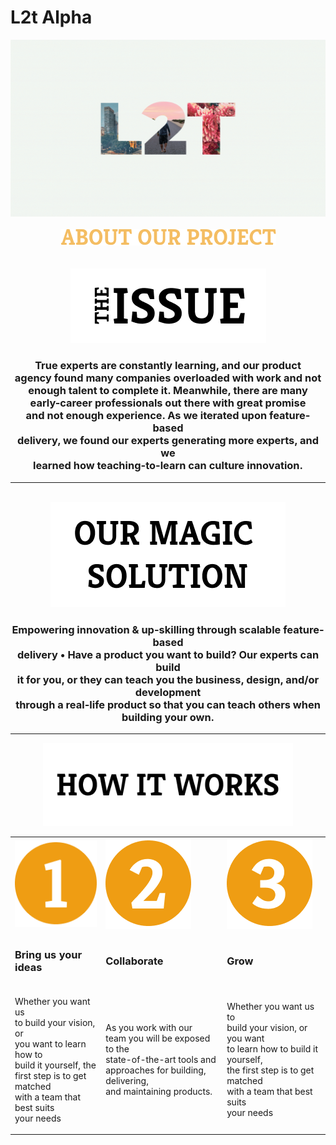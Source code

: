 # L2t Alpha



<div align = center>
<img src="assets/readme_assets/L2T_slow.gif" width="" />
<div> 
<br>
<img src="assets/readme_assets/about.png" width="" />
<br>
<br>
<br
<div align = center>
<img src="assets/readme_assets/issue.png" width="" />
<div>
<h3>
True experts are constantly learning, and our product <br/>
  agency found many companies overloaded with work and not <br/>
  enough talent to complete it. Meanwhile, there are many<br/>
  early-career professionals out there with great promise<br/>
  and not enough experience. As we iterated upon feature-based <br/>
  delivery, we found our experts generating more experts, and we <br/>
  learned how teaching-to-learn can culture innovation.

</h3>
<hr>
<br>
<img src="assets/readme_assets/solution.png" width="" />
<h3> 
Empowering innovation & up-skilling through scalable feature-based <br/>
  delivery • Have a product you want to build? Our experts can build<br/>
  it for you, or they can teach you the business, design, and/or development<br/>
  through a real-life product so that you can teach others when building your own.
  
</h3>
<hr>
<img src="assets/readme_assets/how.png" width="400" />
 
<table>
<tr>
    <td><img src="assets/readme_assets/number1.png" /></td>
    <td><img src="assets/readme_assets/number2.png" /></td>
    <td><img src="assets/readme_assets/number3.png" /></td>
</tr>
<tr>
    <td><h3>Bring us your ideas</h3></td>
    <td><h3>Collaborate</h3></td>
    <td><h3>Grow</h3></td>
</tr>
 <tr>
  <td><p>Whether you want us<br/>
    to build your vision, or <br/>
    you want to learn how to <br/>
    build it yourself, the <br/>
    first step is to get matched<br/>
    with a team that best suits<br/>
    your needs </p>
     </td>  
   <td><p>As you work with our<br/>
     team you will be exposed to the<br/>
     state-of-the-art tools and <br/>
     approaches for building, delivering,<br/>
     and maintaining products. </p>
     </td>  
   <td><p>Whether you want us to<br/>
     build your vision, or you want <br/>
    to learn how to build it yourself,<br/>
     the first step is to get matched<br/>
     with a team that best suits <br/>
     your needs </p>
     </td>
 </tr> 

</table>

